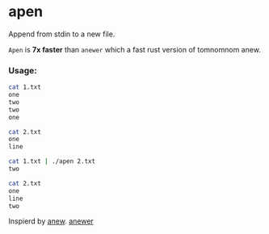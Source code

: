 # apen
Append from stdin to a new file.

`Apen` is __7x faster__ than `anewer` which a fast rust version of tomnomnom anew.

### Usage:


```bash
cat 1.txt
one
two
two
one
```

```bash
cat 2.txt
one
line
```

```bash
cat 1.txt | ./apen 2.txt
two
```

```bash
cat 2.txt
one
line
two
```

Inspierd by [anew](https://github.com/tomnomnom/anew).
[anewer](https://github.com/ysf/anewer)
